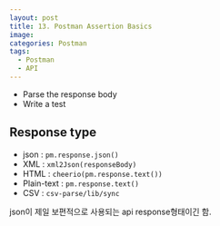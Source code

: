 ```yaml
---
layout: post
title: 13. Postman Assertion Basics
image:
categories: Postman
tags:
  - Postman
  - API
---
```


- Parse the response body
- Write a test

## Response type
- json : `pm.response.json()`
- XML : `xml2Json(responseBody)`
- HTML : `cheerio(pm.response.text())`
- Plain-text : `pm.response.text()`
- CSV :  `csv-parse/lib/sync`

json이 제일 보편적으로 사용되는 api response형태이긴 함.



